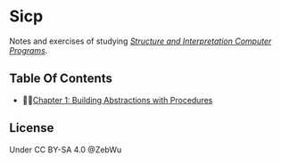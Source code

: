 # Sicp

Notes and exercises of studying [*Structure and Interpretation Computer Programs*](https://mitpress.mit.edu/sites/default/files/sicp/index.html).

## Table Of Contents

- [Chapter 1: Building Abstractions with Procedures](./Chapter1.md)

## License

Under CC BY-SA 4.0 @ZebWu
